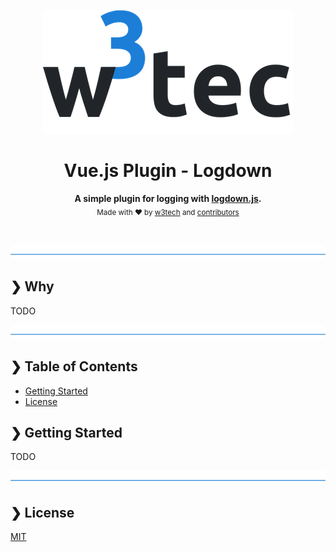 <p align="center">
  <img src="./w3tec-logo.png" alt="w3tec" width="400" />
</p>

<h1 align="center">Vue.js Plugin - Logdown</h1>

<p align="center"></p>

<p align="center">
  <b>A simple plugin for logging with <a href="http://caiogondim.github.io/logdown.js/">logdown.js</a>.</b></br>
  <sub>Made with ❤️ by <a href="https://github.com/w3tecch">w3tech</a> and <a href="https://github.com/w3tecch/vue-example-app/graphs/contributors">contributors</a></sub>
</p>

<br />

![divider](./w3tec-divider.png)

## ❯ Why

TODO

![divider](./w3tec-divider.png)

## ❯ Table of Contents

- [Getting Started](#-getting-started)
- [License](#-license)

## ❯ Getting Started

TODO

![divider](./w3tec-divider.png)

## ❯ License

[MIT](/LICENSE)
